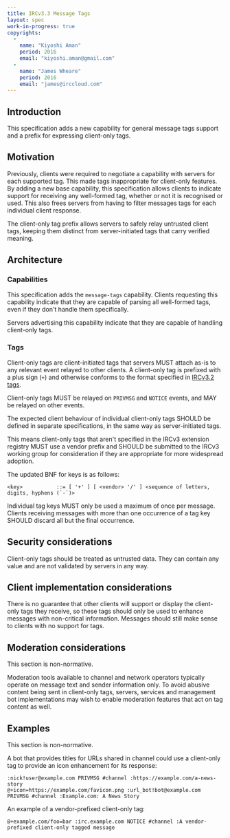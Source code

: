 ```yaml
---
title: IRCv3.3 Message Tags
layout: spec
work-in-progress: true
copyrights:
  -
    name: "Kiyoshi Aman"
    period: 2016
    email: "kiyoshi.aman@gmail.com"
  -
    name: "James Wheare"
    period: 2016
    email: "james@irccloud.com"
---
```

## Introduction

This specification adds a new capability for general message tags support and
a prefix for expressing client-only tags.

## Motivation

Previously, clients were required to negotiate a capability with servers for each
supported tag. This made tags inappropriate for client-only features. By adding a
new base capability, this specification allows clients to indicate support for
receiving any well-formed tag, whether or not it is recognised or used. This also
frees servers from having to filter messages tags for each individual client
response.

The client-only tag prefix allows servers to safely relay untrusted client tags,
keeping them distinct from server-initiated tags that carry verified meaning.

## Architecture

### Capabilities

This specification adds the `message-tags` capability. Clients requesting
this capability indicate that they are capable of parsing all well-formed tags,
even if they don't handle them specifically.

Servers advertising this capability indicate that they are capable of handling
client-only tags.

### Tags

Client-only tags are client-initiated tags that servers MUST attach as-is
to any relevant event relayed to other clients. A client-only tag is prefixed
with a plus sign (`+`) and otherwise conforms to the format specified in
[IRCv3.2 tags](./message-tags-3.2.html).

Client-only tags MUST be relayed on `PRIVMSG` and `NOTICE` events, and
MAY be relayed on other events.

The expected client behaviour of individual client-only tags SHOULD be defined
in separate specifications, in the same way as server-initiated tags.

This means client-only tags that aren't specified in the IRCv3 extension registry MUST
use a vendor prefix and SHOULD be submitted to the IRCv3 working group for consideration
if they are appropriate for more widespread adoption.

The updated BNF for keys is as follows:

    <key>           ::= [ '+' ] [ <vendor> '/' ] <sequence of letters, digits, hyphens (`-`)>

Individual tag keys MUST only be used a maximum of once per message. Clients
receiving messages with more than one occurrence of a tag key SHOULD discard all
but the final occurrence.

## Security considerations

Client-only tags should be treated as untrusted data. They can contain any value
and are not validated by servers in any way.

## Client implementation considerations

There is no guarantee that other clients will support or display the client-only
tags they receive, so these tags should only be used to enhance messages with non-critical
information. Messages should still make sense to clients with no support for tags.

## Moderation considerations

This section is non-normative.

Moderation tools available to channel and network operators typically operate on message
text and sender information only. To avoid abusive content being sent in client-only tags,
servers, services and management bot implementations may wish to enable moderation features
that act on tag content as well.

## Examples

This section is non-normative.

A bot that provides titles for URLs shared in channel could use a client-only
tag to provide an icon enhancement for its response:

```
:nick!user@example.com PRIVMSG #channel :https://example.com/a-news-story
@+icon=https://example.com/favicon.png :url_bot!bot@example.com PRIVMSG #channel :Example.com: A News Story
```

An example of a vendor-prefixed client-only tag:

```
@+example.com/foo=bar :irc.example.com NOTICE #channel :A vendor-prefixed client-only tagged message
```
